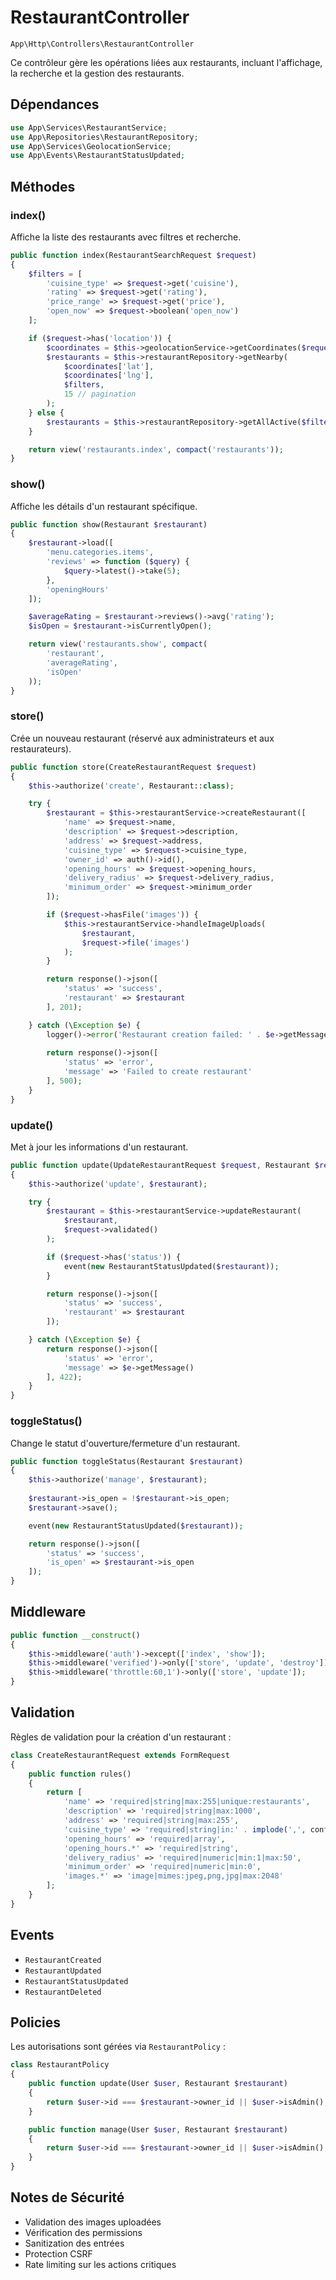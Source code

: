 # RestaurantController

`App\Http\Controllers\RestaurantController`

Ce contrôleur gère les opérations liées aux restaurants, incluant l'affichage, la recherche et la gestion des restaurants.

## Dépendances

```php
use App\Services\RestaurantService;
use App\Repositories\RestaurantRepository;
use App\Services\GeolocationService;
use App\Events\RestaurantStatusUpdated;
```

## Méthodes

### index()

Affiche la liste des restaurants avec filtres et recherche.

```php
public function index(RestaurantSearchRequest $request)
{
    $filters = [
        'cuisine_type' => $request->get('cuisine'),
        'rating' => $request->get('rating'),
        'price_range' => $request->get('price'),
        'open_now' => $request->boolean('open_now')
    ];

    if ($request->has('location')) {
        $coordinates = $this->geolocationService->getCoordinates($request->location);
        $restaurants = $this->restaurantRepository->getNearby(
            $coordinates['lat'],
            $coordinates['lng'],
            $filters,
            15 // pagination
        );
    } else {
        $restaurants = $this->restaurantRepository->getAllActive($filters, 15);
    }

    return view('restaurants.index', compact('restaurants'));
}
```

### show()

Affiche les détails d'un restaurant spécifique.

```php
public function show(Restaurant $restaurant)
{
    $restaurant->load([
        'menu.categories.items',
        'reviews' => function ($query) {
            $query->latest()->take(5);
        },
        'openingHours'
    ]);

    $averageRating = $restaurant->reviews()->avg('rating');
    $isOpen = $restaurant->isCurrentlyOpen();

    return view('restaurants.show', compact(
        'restaurant',
        'averageRating',
        'isOpen'
    ));
}
```

### store()

Crée un nouveau restaurant (réservé aux administrateurs et aux restaurateurs).

```php
public function store(CreateRestaurantRequest $request)
{
    $this->authorize('create', Restaurant::class);

    try {
        $restaurant = $this->restaurantService->createRestaurant([
            'name' => $request->name,
            'description' => $request->description,
            'address' => $request->address,
            'cuisine_type' => $request->cuisine_type,
            'owner_id' => auth()->id(),
            'opening_hours' => $request->opening_hours,
            'delivery_radius' => $request->delivery_radius,
            'minimum_order' => $request->minimum_order
        ]);

        if ($request->hasFile('images')) {
            $this->restaurantService->handleImageUploads(
                $restaurant,
                $request->file('images')
            );
        }

        return response()->json([
            'status' => 'success',
            'restaurant' => $restaurant
        ], 201);

    } catch (\Exception $e) {
        logger()->error('Restaurant creation failed: ' . $e->getMessage());
        
        return response()->json([
            'status' => 'error',
            'message' => 'Failed to create restaurant'
        ], 500);
    }
}
```

### update()

Met à jour les informations d'un restaurant.

```php
public function update(UpdateRestaurantRequest $request, Restaurant $restaurant)
{
    $this->authorize('update', $restaurant);

    try {
        $restaurant = $this->restaurantService->updateRestaurant(
            $restaurant,
            $request->validated()
        );

        if ($request->has('status')) {
            event(new RestaurantStatusUpdated($restaurant));
        }

        return response()->json([
            'status' => 'success',
            'restaurant' => $restaurant
        ]);

    } catch (\Exception $e) {
        return response()->json([
            'status' => 'error',
            'message' => $e->getMessage()
        ], 422);
    }
}
```

### toggleStatus()

Change le statut d'ouverture/fermeture d'un restaurant.

```php
public function toggleStatus(Restaurant $restaurant)
{
    $this->authorize('manage', $restaurant);
    
    $restaurant->is_open = !$restaurant->is_open;
    $restaurant->save();

    event(new RestaurantStatusUpdated($restaurant));

    return response()->json([
        'status' => 'success',
        'is_open' => $restaurant->is_open
    ]);
}
```

## Middleware

```php
public function __construct()
{
    $this->middleware('auth')->except(['index', 'show']);
    $this->middleware('verified')->only(['store', 'update', 'destroy']);
    $this->middleware('throttle:60,1')->only(['store', 'update']);
}
```

## Validation

Règles de validation pour la création d'un restaurant :

```php
class CreateRestaurantRequest extends FormRequest
{
    public function rules()
    {
        return [
            'name' => 'required|string|max:255|unique:restaurants',
            'description' => 'required|string|max:1000',
            'address' => 'required|string|max:255',
            'cuisine_type' => 'required|string|in:' . implode(',', config('restaurants.cuisine_types')),
            'opening_hours' => 'required|array',
            'opening_hours.*' => 'required|string',
            'delivery_radius' => 'required|numeric|min:1|max:50',
            'minimum_order' => 'required|numeric|min:0',
            'images.*' => 'image|mimes:jpeg,png,jpg|max:2048'
        ];
    }
}
```

## Events

- `RestaurantCreated`
- `RestaurantUpdated`
- `RestaurantStatusUpdated`
- `RestaurantDeleted`

## Policies

Les autorisations sont gérées via `RestaurantPolicy` :

```php
class RestaurantPolicy
{
    public function update(User $user, Restaurant $restaurant)
    {
        return $user->id === $restaurant->owner_id || $user->isAdmin();
    }

    public function manage(User $user, Restaurant $restaurant)
    {
        return $user->id === $restaurant->owner_id || $user->isAdmin();
    }
}
```

## Notes de Sécurité

- Validation des images uploadées
- Vérification des permissions
- Sanitization des entrées
- Protection CSRF
- Rate limiting sur les actions critiques 